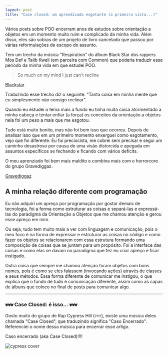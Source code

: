 ```yaml
---
layout: post
title: "Case closed: um aprendizado esgotante (a primeira vista...)"
---
```


Vários posts sobre POO encerram anos de estudos sobre orientação a objetos em um momento muito ruim e complicado da minha vida. Além disso, eles são sobras de um projeto de livro cancelado que passou por várias reformulações de escopo do assunto.

Tem um trecho da música "Respiration" do álbum Black Star dos rappers Mos Def e Talib Kweli (em parceira com Common) que poderia traduzir esse período da minha vida em que estudei POO.

> So much on my mind I just can't recline

[Blackstar](https://i.scdn.co/image/ab67616d0000b273e3f907e70bc502a263ee1bc0)

Traduzindo esse trecho diz o seguinte: "Tanta coisa em minha mente que eu simplesmente não consigo reclinar".

Quando eu estudei o tema mais a fundo eu tinha muita coisa atormentado a minha cabeça e tentar enfiar (a força) os conceitos da orientação a objetos nela foi um peso a mais que me esgotou.

Tudo está muito bonito, mas não foi bem isso que ocorreu. Depois de analisar isso que em um primeiro momento enxerguei como esgotamento, vejo que foi diferente. Eu fui preciocista, me cobrei sem precisar e segui um caminho desastroso por causa de uma visão distorcida e apegada em assuntos específicos se fechando e ficando com vários deficits.

O meu aprenziado foi bem mais maldito e combina mais com o horrorcore do grupo Gravediggaz.

[Gravediggaz](https://i.scdn.co/image/ab67616d0000b273b85cf390a0e41f14ddae24cc)

## A minha relação diferente com programação

Eu não adquiri um apreço por programação por gostar demais de tecnologia, foi a forma como estruturar as coisas e separá-las e expressá-las do paradigma da Orientação a Objetos que me chamou atenção e gerou esse apreço em mim. 

Ou seja, tudo tem muito mais a ver com linguagem e comunicação, pois o meu foco é na forma de expressar e estruturar as coisas no código e como fazer os objetos se relacionarem com essa estrutura formando uma composição de coisas que se juntam para um propósito. Foi a interface das coisas e como elas se davam no paradigma que fez eu criar apreço e ficar instigado.

Outra coisa que sempre me chamou atenção foram objetos com bons nomes, pois é como se eles falassem (invocando ações) através de classes e seus métodos. Essa forma diferente de comunicar me instigou, o que explica que o fundo de tudo é comunicação diferente, assim como as capas de álbuns que coloco no final de posts para comunicar algo.

***

### 💀💀💀 Case Closed: é isso... 💀💀💀

Gosto muito do grupo de Rap Cypress Hill (💀💀💀), existe uma música deles chamada "Case Closed", que traduzindo significa "Caso Encerrado". Referenciei o nome dessa música para encerrar esse artigo. 

Caso encerrado (aka Case Closed)!!!!

![cypress cover](https://i.scdn.co/image/ab67616d0000b2734e51c518e787896bc8cdb1a5)